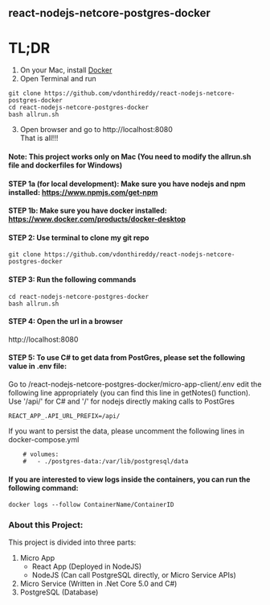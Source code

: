 ## react-nodejs-netcore-postgres-docker
# TL;DR
1. On your Mac, install [Docker](https://www.docker.com/products/docker-desktop)
2. Open Terminal and run
```
git clone https://github.com/vdonthireddy/react-nodejs-netcore-postgres-docker
cd react-nodejs-netcore-postgres-docker
bash allrun.sh
```
3. Open browser and go to http://localhost:8080 \
That is all!!!

#### Note: This project works only on Mac (You need to modify the allrun.sh file and dockerfiles for Windows)
#### STEP 1a (for local development): Make sure you have nodejs and npm installed: https://www.npmjs.com/get-npm
#### STEP 1b: Make sure you have docker installed: https://www.docker.com/products/docker-desktop
#### STEP 2: Use terminal to clone my git repo
```
git clone https://github.com/vdonthireddy/react-nodejs-netcore-postgres-docker
```
#### STEP 3: Run the following commands 
```
cd react-nodejs-netcore-postgres-docker
bash allrun.sh
```
#### STEP 4: Open the url in a browser
http://localhost:8080 

#### STEP 5: To use C# to get data from PostGres, please set the following value in .env file:
Go to /react-nodejs-netcore-postgres-docker/micro-app-client/.env
edit the following line appropriately (you can find this line in getNotes() function). Use '/api/' for C# and '/' for nodejs directly making calls to PostGres
```
REACT_APP_.API_URL_PREFIX=/api/
```
If you want to persist the data, please uncomment the following lines in docker-compose.yml
```
    # volumes:
    #   - ./postgres-data:/var/lib/postgresql/data
```
#### If you are interested to view logs inside the containers, you can run the following command:
```
docker logs --follow ContainerName/ContainerID
```
### About this Project:
This project is divided into three parts:
1. Micro App
    - React App (Deployed in NodeJS)
    - NodeJS (Can call PostgreSQL directly, or Micro Service APIs)
2. Micro Service (Written in .Net Core 5.0 and C#)
3. PostgreSQL (Database)